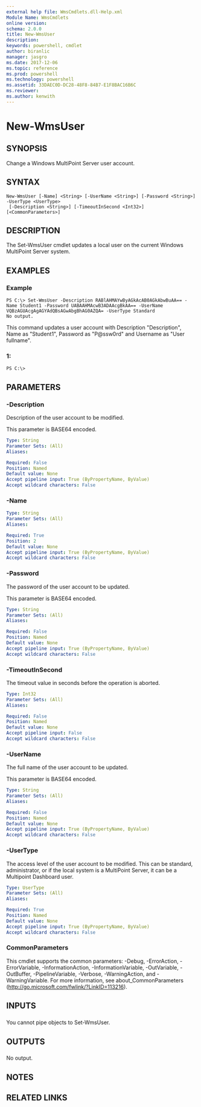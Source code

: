 ```yaml
---
external help file: WmsCmdlets.dll-Help.xml
Module Name: WmsCmdlets
online version: 
schema: 2.0.0
title: New-WmsUser
description: 
keywords: powershell, cmdlet
author: biranlic
manager: jasgro
ms.date: 2017-12-06
ms.topic: reference
ms.prod: powershell
ms.technology: powershell
ms.assetid: 33DAEC0D-DC28-48F8-84B7-E1F8BAC16B6C
ms.reviewer:
ms.author: kenwith
---
```


# New-WmsUser

## SYNOPSIS
Change a Windows MultiPoint Server user account.

## SYNTAX

```
New-WmsUser [-Name] <String> [-UserName <String>] [-Password <String>] -UserType <UserType>
 [-Description <String>] [-TimeoutInSecond <Int32>] [<CommonParameters>]
```

## DESCRIPTION
The Set-WmsUser cmdlet updates a local user on the current Windows MultiPoint Server system.

## EXAMPLES

### Example
```
PS C:\> Set-WmsUser -Description RABlAHMAYwByAGkAcAB0AGkAbwBuAA== -Name Student1 -Password UABAAHMAcwB3ADAAcgBkAA== -UserName VQBzAGUAcgAgAGYAdQBsAGwAbgBhAG0AZQA= -UserType Standard
No output.
```

This command updates a user account with Description "Description", Name as "Student1", Password as "P@ssw0rd" and Username as "User fullname".

### 1:
```
PS C:\>
```

## PARAMETERS

### -Description
Description of the user account to be modified.

 This parameter is BASE64 encoded.

```yaml
Type: String
Parameter Sets: (All)
Aliases: 

Required: False
Position: Named
Default value: None
Accept pipeline input: True (ByPropertyName, ByValue)
Accept wildcard characters: False
```

### -Name


```yaml
Type: String
Parameter Sets: (All)
Aliases: 

Required: True
Position: 2
Default value: None
Accept pipeline input: True (ByPropertyName, ByValue)
Accept wildcard characters: False
```

### -Password
The password of the user account to be updated. 

 This parameter is BASE64 encoded.

```yaml
Type: String
Parameter Sets: (All)
Aliases: 

Required: False
Position: Named
Default value: None
Accept pipeline input: True (ByPropertyName, ByValue)
Accept wildcard characters: False
```

### -TimeoutInSecond
The timeout value in seconds before the operation is aborted.

```yaml
Type: Int32
Parameter Sets: (All)
Aliases: 

Required: False
Position: Named
Default value: None
Accept pipeline input: False
Accept wildcard characters: False
```

### -UserName
The full name of the user account to be updated. 

 This parameter is BASE64 encoded.

```yaml
Type: String
Parameter Sets: (All)
Aliases: 

Required: False
Position: Named
Default value: None
Accept pipeline input: True (ByPropertyName, ByValue)
Accept wildcard characters: False
```

### -UserType
The access level of the user account to be modified.
This can be standard, administrator, or if the local system is a MultiPoint Server, it can be a Multipoint Dashboard user.

```yaml
Type: UserType
Parameter Sets: (All)
Aliases: 

Required: True
Position: Named
Default value: None
Accept pipeline input: True (ByPropertyName, ByValue)
Accept wildcard characters: False
```

### CommonParameters
This cmdlet supports the common parameters: -Debug, -ErrorAction, -ErrorVariable, -InformationAction, -InformationVariable, -OutVariable, -OutBuffer, -PipelineVariable, -Verbose, -WarningAction, and -WarningVariable. For more information, see about_CommonParameters (http://go.microsoft.com/fwlink/?LinkID=113216).

## INPUTS

###  
You cannot pipe objects to Set-WmsUser.

## OUTPUTS

###  
No output.

## NOTES

## RELATED LINKS

